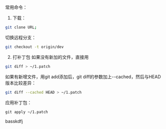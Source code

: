 常用命令：

1. 下载：
```bash
git clone URL;
```

切换远程分支：
```bash
git checkout -t origin/dev
```
2. 打补丁包
如果没有新加的文件，直接用
```bash
git diff > ~/1.patch
```
如果有新增文件，用git add添加后，git diff的参数加上--cached，然后与HEAD版本比较差异：
```bash
git diff --cached HEAD > ~/1.patch
```
应用补丁包：
```![](assets/git-53cea446.reg)bash
git apply ~/1.patch
```
basskdfj
